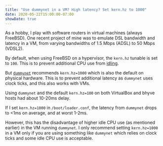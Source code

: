 ```yaml
---
title: "Use dummynet in a VM? High latency? Set kern.hz to 1000"
date: 2020-05-22T15:00:00-07:00
showDate: true
---
```


As a hobby, I play with software routers in virtual machines (always FreeBSD).
One recent project of mine was to emulate DSL bandwidth and latency in a VM,
from varying bandwidths of 1.5 Mbps (ADSL) to 50 Mbps (VDSL2).

By default, when using FreeBSD on a hypervisor, the `kern.hz` tunable is set to
`100`. This is to prevent additional CPU use from
[idling](https://www.freebsd.org/doc/handbook/virtualization-guest-virtualpc.html).

But [`dummynet`](https://www.freebsd.org/cgi/man.cgi?query=dummynet&sektion=4&manpath=freebsd-release-ports)
recommends `kern.hz=1000` which is also the default on physical hardware.
This is to prevent additional latency as `dummynet` uses clock ticks, and this
also works with VMs.

Using `dummynet` and the default `kern.hz=100` on both VirtualBox and bhyve
hosts had about 10-20ms delay.

If I set `kern.hz=1000` in `/boot/loader.conf`, the latency from `dummynet`
drops to <1ms on average, and at worst 1-2ms.

However, this has the disadvantage of higher idle CPU use (as mentioned
earlier) in the VM running `dummynet`. I only recommend setting `kern.hz=1000`
in a VM only if you are using something like `dummynet` which relies on clock
ticks and some idle CPU use is acceptable.
